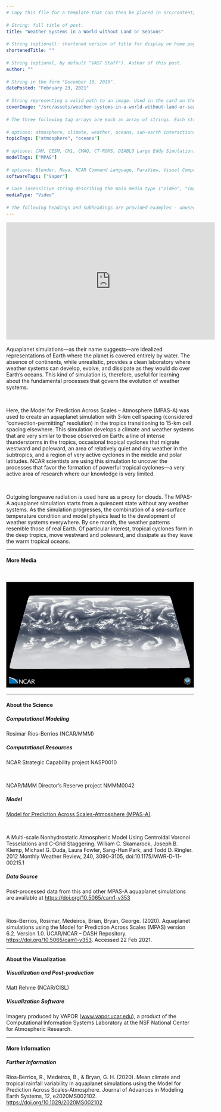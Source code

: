 ```yaml
---
# Copy this file for a template that can then be placed in src/content/visualizations. The name of this file will be used as the URL for the post.

# String: full title of post.
title: "Weather Systems in a World without Land or Seasons"

# String (optional): shortened version of title for display on home page in card.
shortenedTitle: ""

# String (optional, by default "VAST Staff"). Author of this post.
author: ""

# String in the form "December 10, 2019".
datePosted: "February 23, 2021" 

# String representing a valid path to an image. Used in the card on the main page. Likely to be in the form "/src/assets/..." for images located in src/assets.
coverImage: "/src/assets/weather-systems-in-a-world-without-land-or-seasons.png"

# The three following tag arrays are each an array of strings. Each string (case insensitive) represents a filter from the front page. Tags that do not correspond to a current filter will be ignored for filtering.

# options: atmosphere, climate, weather, oceans, sun-earth interactions, fire dynamics, solid earth, recent publications, experimental technologies
topicTags: ["atmosphere", "oceans"]

# options: CAM, CESM, CM1, CMAQ, CT-ROMS, DIABLO Large Eddy Simulation, HRRR, HWRF, MPAS, SIMA, WACCM, WRF
modelTags: ["MPAS"]

# options: Blender, Maya, NCAR Command Language, ParaView, Visual Comparator, VAPOR
softwareTags: ["Vapor"]

# Case insensitive string describing the main media type ("Video", "Image", "App", etc). This is displayed in the post heading as a small tag above the title.
mediaType: "Video"

# The following headings and subheadings are provided examples - unused ones can be deleted. All Markdown content below will be rendered in the frontend.
---
```


<iframe width="560" height="315" src="https://www.youtube.com/embed/DarH-1H6vgM?si=zlH82jO5G_hndAZu" title="YouTube video player" frameborder="0" allow="accelerometer; autoplay; clipboard-write; encrypted-media; gyroscope; picture-in-picture; web-share" referrerpolicy="strict-origin-when-cross-origin" allowfullscreen></iframe>

Aquaplanet simulations—as their name suggests—are idealized representations of Earth where the planet is covered entirely by water. The absence of continents, while unrealistic, provides a clean laboratory where weather systems can develop, evolve, and dissipate as they would do over Earth’s oceans. This kind of simulation is, therefore, useful for learning about the fundamental processes that govern the evolution of weather systems.

<br />

Here, the Model for Prediction Across Scales – Atmosphere (MPAS-A) was used to create an aquaplanet simulation with 3-km cell spacing (considered “convection-permitting” resolution) in the tropics transitioning to 15-km cell spacing elsewhere. This simulation develops a climate and weather systems that are very similar to those observed on Earth: a line of intense thunderstorms in the tropics, occasional tropical cyclones that migrate westward and poleward, an area of relatively quiet and dry weather in the subtropics, and a region of very active cyclones in the middle and polar latitudes. NCAR scientists are using this simulation to uncover the processes that favor the formation of powerful tropical cyclones—a very active area of research where our knowledge is very limited.

<br />

Outgoing longwave radiation is used here as a proxy for clouds. The MPAS-A aquaplanet simulation starts from a quiescent state without any weather systems. As the simulation progresses, the combination of a sea-surface temperature condition and model physics lead to the development of weather systems everywhere. By one month, the weather patterns resemble those of real Earth. Of particular interest, tropical cyclones form in the deep tropics, move westward and poleward, and dissipate as they leave the warm tropical oceans.

___

#### More Media

<br />

![Weather Systems in a World without Land or Seasons](../../assets/weather-systems-in-a-world-without-land-or-seasons.png)

___

#### About the Science

##### Computational Modeling

Rosimar Rios-Berrios (NCAR/MMM)

##### Computational Resources

NCAR Strategic Capability project NASP0010

<br />

NCAR/MMM Director’s Reserve project NMMM0042

##### Model

[Model for Prediction Across Scales-Atmosphere (MPAS-A)](https://mpas-dev.github.io/).

<br />

A Multi-scale Nonhydrostatic Atmospheric Model Using Centroidal Voronoi Tesselations and C-Grid Staggering. William C. Skamarock, Joseph B. Klemp, Michael G. Duda, Laura Fowler, Sang-Hun Park, and Todd D. Ringler. 2012 Monthly Weather Review, 240, 3090-3105, doi:10.1175/MWR-D-11-00215.1

##### Data Source

Post-processed data from this and other MPAS-A aquaplanet simulations are available at https://doi.org/10.5065/cam1-v353

<br />

Rios-Berrios, Rosimar, Medeiros, Brian, Bryan, George. (2020). Aquaplanet simulations using the Model for Prediction Across Scales (MPAS) version 6.2. Version 1.0. UCAR/NCAR – DASH Repository. https://doi.org/10.5065/cam1-v353. Accessed 22 Feb 2021.

___

#### About the Visualization

##### Visualization and Post-production

Matt Rehme (NCAR/CISL)

##### Visualization Software

Imagery produced by VAPOR (www.vapor.ucar.edu), a product of the Computational Information Systems Laboratory at the NSF National Center for Atmospheric Research.

___

#### More Information

##### Further Information

Rios‐Berrios, R., Medeiros, B., & Bryan, G. H. (2020). Mean climate and tropical rainfall variability in aquaplanet simulations using the Model for Prediction Across Scales‐Atmosphere. Journal of Advances in Modeling Earth Systems, 12, e2020MS002102. https://doi.org/10.1029/2020MS002102
